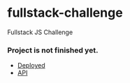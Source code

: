 # fullstack-challenge
Fullstack JS Challenge

### Project is not finished yet.
- [Deployed](https://alkemy-fullstack-js-challenge-9s1kdh8sw-juanespinola05.vercel.app/)
- [API](https://finance-api-juanse.herokuapp.com)
